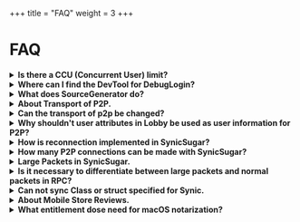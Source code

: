 +++
title = "FAQ"
weight = 3
+++
# FAQ
<details>
<summary><b>Is there a CCU (Concurrent User) limit?</b></summary>
Probably not. As long as you're not using it in extreme use, it should be fine.<br>

[Service Usage Limitations](https://dev.epicgames.com/docs/epic-online-services/eos-get-started/working-with-the-eos-sdk/conventions-and-limitations#service-usage-limitations)

</details>

<details>
<summary><b>Where can I find the DevTool for DebugLogin?</b></summary>
It's included in the SDK, which can be downloaded from the "Download and configure EOS SDK" section after creating a product page in the Developer portal.<br>
Register test accounts in the Organization section of the Devportal, then launch the Devtool. You need to log in with each account and keep the Tool open in the background during testing.<br>
The DeviceID is the same for both the Editor and built versions, so use DebugDeviceID + DevLogin or similar for debugging.<br><br>
</details>

<details>
<summary><b>What does SourceGenerator do?</b></summary>
It adds classes based on attributes at compile time. The example is such this.

[GenaratedSampleNetworkplayer](https://github.com/skeyll/SynicSugar/blob/main/Resources/GenaratedSampleNetworkplayer.cs).

</details>

<details>
<summary><b>About Transport of P2P.</b></summary>
EOS uses DTLS (Datagram Transport Layer Security), which is an encrypted version of UDP packets. In addition to this, the EOS SDK has an internal mechanism to resend packets based on factors such as order and reliability. When reliability is enabled, packets are generally guaranteed to be delivered successfully.<br><br>
</details>


<details>
<summary><b>Can the transport of p2p be changed?</b></summary>
Currently, it cannot be changed. It's only EOS (Epic Online Services).<br>
However,  SyicSugar will make it possible to change the backend server and the transport by modifying the Core before logging into the server. This feature is not implemented in v0.8.1.<br><br>
</details>

<details>
<summary><b>Why shouldn't user attributes in Lobby be used as user information for P2P?</b></summary>
There are two reasons. First, the Lobby has a lag of up to 5 seconds before information is reflected. Second, due to this lag, I decided to use the user attributes as a heartbeat for disconnections in SynicSugar now.<br>
In EOS, there can be a lag of up to 30 seconds in recognizing a disconnection. This is because the SDK's heartbeat for recognizing EOS's own connection depends on user actions.
While the lag is often shorter when communication is frequent, if there's no activity, the SDK checks for disconnections at specified intervals. This typically takes about twice as long as the time it takes for P2P disconnections to be notified.<br>
Therefore, when there's an anomaly in connection, I decided to take action to check the connection status. I chose to use the Lobby's user attributes, which already had a lag in data reflection, were not originally recommended for use, and only provided a method for updating during matchmaking.<br>
SynicSugar has shortened the time to check communication status by having the Lobby host and the top two users in the user list update the P2P communication user list. During this process, the user information is overwritten with data used for the heartbeat.<br>
As a result, it has become practically impossible to use the Lobby's user attributes for these purpose.<br><br>
</details>

<details>
<summary><b>How is reconnection implemented in SynicSugar?</b></summary>
Reconnection is achieved by saving the LobbyID locally or in a specified location, and then searching for the Lobby using that LobbyID.<br>
In SynicSugar, once matchmaking is completed, the Lobby is closed and hidden from the search. At this point, the lobby can only be searched using the LobbyID or through an invitation from users already in the Lobby. When matchmaking is completed, the LobbyID and the session start time are saved. These details are then used to log into the closed lobby.<br>
Typically, locally saved data is used for the session start time. However, when the Host synchronizes UserIDs or disconnected users within the Lobby, it simultaneously sends a timestamp (uint) of the elapsed time. If there is no local data regarding the session start time, an estimated start time is calculated using this timestamp. Using this, it's also possible to save the LobbyID in the cloud and join that Lobby from a different device.<br><br>
</details>

<details>
<summary><b>How many P2P connections can be made with SynicSugar?</b></summary>
Up to 64 players are possible, but 16 or fewer is recommended.<br>
In SynicSugar, after closing matchmaking, the host synchronizes the user list to sync information about Lobby users. (The user index may differ locally for each user when retrieved from the Lobby information.)<br>
During this process, three things are synchronized: a list of UserIDs (32 characters * number of users), a byte list of disconnected user indexes, and a timestamp expressed as a uint. These are compressed using MemoryPack and Brotli compression set to Fastest mode before transmission via sendpacket(packet limit is 1170). This is to keep the matchmaking time as short as possible.<br>
As a result, depending on the UserIDs, it may not be possible to start connection.  It will likely succeed with up to 40 users.<br>
By changing the compression rate, we can increase the success rate to about 95% even with 64 users, but since handling P2P connection with over 32 users is inherently challenging, we've kept it this way for now.<br>
If there's a demand, we can make it possible to specify the compression rate. (This would be easy to implement.)<br><br>
</details>

<details>
<summary><b>Large Packets in SynicSugar.</b></summary>
While the EOS SDK can only send packets up to 1170 bytes, SynicSugar divides packets into 1166-byte segments and attaches its own unique header before transmission. On the receiving end, these segments are stored in Dictionary, organized by CH (Channel). Once all segments of a packet have been received, they are combined into a single byte array and executed as an RPC. The system can send up to 256 packets. If this limit is exceeded, an error is thrown.<br><br>
</details>

<details>
<summary><b>Is it necessary to differentiate between large packets and normal packets in RPC?</b></summary>
Yes. If we don't use large packets, we can't send packets exceeding 1170 bytes due to EOS SDK limitations. We might think that all packets should be large packets, but in reality, we should usually send a packet as standard RPC for the performance.<br>
When large packets are enabled, SynicSugar adds a header and internally sends packets in ReliableOrdered. On the receiving end, packets are stored in a dictionary, and when all necessary packets for reconstruction are received, the original data is deserialized and the RPC is triggered.<br>
The reason for using Reliable transmission is that if some packets can't be sent, a large number of packets would be wasted. Also, if we don't use Ordered, data could become corrupted if packets from the next RPC are received before the current one is complete. That's why these settings are used.<br>
On the other hand, standard packets are sent with just the channel and payload, without additional headers. The packet reliability is determined by the method specified in the P2P config. This means no extra processing is done.<br>
In the EOS SDK, reliably ordered packets are sent and verified by the SDK internally, even if the client hasn't sent packets for an extended period. This should also be kept in mind when considering performance.<br>
Therefore, I recommend using them appropriately based on your needs.<br><br>
</details>

<details>
<summary><b>Can not sync Class or struct specified for Synic.</b></summary>
Synic is converted to a string in JsonUtility before being serialized into bytes, which are then grouped into SyncedItems in ConnectHub. Therefore, it must be serializable in JsonUtility. Synic class needs [System.Serializable] attribute.<br><br>
</details>

<details>
<summary><b>About Mobile Store Reviews.</b></summary>
Mobile store reviews (for both Android and iOS) can be passed even using UDP alone. In the notes section of your review application, please mention that UDP is used and that online features may not function in the review environment. If you're concerned, it might be a good idea to add a tutorial using an SynicSugar Offline Mode.<br><br>
</details>

<details>
<summary><b>What entitlement dose need for macOS notarization?</b></summary>
When using VC (Voice Chat) and network features, add the following permissions and notarize the app:

```YOURGAME.entitlements
<?xml version="1.0" encoding="UTF-8"?>
<!DOCTYPE plist PUBLIC "-//Apple//DTD PLIST 1.0//EN" "http://www.apple.com/DTDs/PropertyList-1.0.dtd">
<plist version="1.0">
<dict>
    <key>com.apple.security.cs.disable-library-validation</key>
    <true/>
    <key>com.apple.security.cs.disable-executable-page-protection</key>
    <true/>
    <key>com.apple.security.app-sandbox</key>
    <true/>
    <key>com.apple.security.files.user-selected.read-only</key>
    <true/>
    <key>com.apple.security.cs.allow-unsigned-executable-memory</key>
    <true/>
    <key>com.apple.security.device.audio-input</key>
    <true/>
    <key>com.apple.security.device.microphone</key>
    <true/>
    <key>com.apple.security.network.client</key>
    <true/>
    <key>com.apple.security.network.server</key>
    <true/>
</dict>
</plist>
```

Even if the app passes notarization with these permissions, there will be a one-time confirmation prompt when the app launches, asking for permission to access the DeviceID key from the Keychain.
</details>







